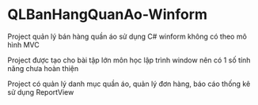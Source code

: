 # QLBanHangQuanAo-Winform
Project quản lý bán hàng quần áo sử dụng C# winform không có theo mô hình MVC

Project được tạo cho bài tập lớn môn học lập trình window nên có 1 số tính năng chưa hoàn thiện

Project có quản lý danh mục quần áo, quản lý đơn hàng, báo cáo thống kê sử dụng ReportView
